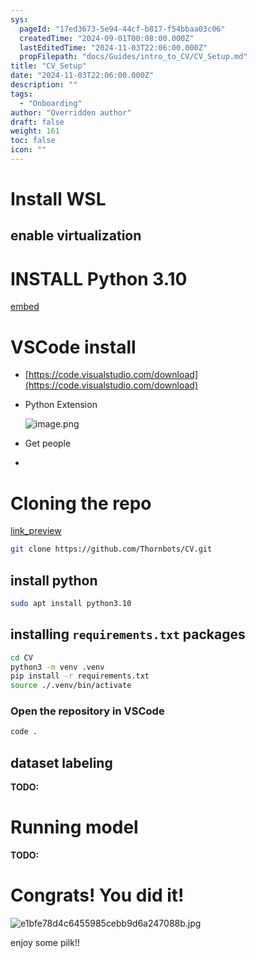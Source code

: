 ```yaml
---
sys:
  pageId: "17ed3673-5e94-44cf-b817-f54bbaa03c06"
  createdTime: "2024-09-01T00:08:00.000Z"
  lastEditedTime: "2024-11-03T22:06:00.000Z"
  propFilepath: "docs/Guides/intro_to_CV/CV_Setup.md"
title: "CV_Setup"
date: "2024-11-03T22:06:00.000Z"
description: ""
tags:
  - "Onboarding"
author: "Overridden author"
draft: false
weight: 161
toc: false
icon: ""
---
```


# Install WSL

## enable virtualization

# INSTALL Python 3.10

[embed](https://www.rose-hulman.edu/class/csse/csse132/2425a/labs/prelab1-wsl2.html)

# VSCode install

- [https://code.visualstudio.com/download](https://code.visualstudio.com/download)
- Python Extension

	![image.png](https://prod-files-secure.s3.us-west-2.amazonaws.com/d518164a-d88e-44d1-a4ee-3adb3bd8bce0/d82b6650-a5e4-4d3c-b8c9-93d817dae00e/image.png?X-Amz-Algorithm=AWS4-HMAC-SHA256&X-Amz-Content-Sha256=UNSIGNED-PAYLOAD&X-Amz-Credential=ASIAZI2LB466S4GT3BJO%2F20250505%2Fus-west-2%2Fs3%2Faws4_request&X-Amz-Date=20250505T041247Z&X-Amz-Expires=3600&X-Amz-Security-Token=IQoJb3JpZ2luX2VjEHwaCXVzLXdlc3QtMiJHMEUCIC%2FrVodoj95SgHDO9aSLHSZlLCh9RMpWNOkE3o%2B%2BZvVMAiEA4Wz9DP8vYDDJGGJodnlnabZ1WYp4J9YOyQ8rFJTopocq%2FwMIJRAAGgw2Mzc0MjMxODM4MDUiDCjuarjH4mEbSoQJ2ircA1x4KCaSRl1qyv3nPbj4MDws%2FAZ0XXQ63BmawviR6f2ipDq%2B4fNc0EE%2FLm9Sdu2EnVUR6v1BmC0eGg7W8a39cTKFHKuS0sl9lr9aQVzZy6%2BCCbaQg%2Bmh8kW4RXOXZlm9oFfNfkWWnktiopT1uW6mReN3oezrhTYThQRdkSqjfRS9IG6jhlYErJON1M3sUM%2F1ctDk97z0x%2Bx%2BPzeU7ksD0KqXfQfppIGDyqgx%2F4HjJElqsibsaZQD3RgDjyIAKXL%2BbI0zwQJe9HZb8s7plSsDABbSOqikP7qOyr4E7JYJ6ue2wgYwxCGMUDqTpwlZvdAWU7D%2FvUB9wKNzjltx5cDfj9LMoQ%2FtAH9Q5LLh6SXy87MItDG1Bwm%2Fz2RrfyLKDWxZGFNFNjvNjh24DswLDpAm%2BnHrrE2kaC4dcLXnSgZKQYDaNk9B9GQqOxhWvIfYOTfocjDU08ZVDXNX30QCH5f8lt5QXdTYufodUUuxvhI6oDewuI8w2P0pZsC6wF9%2FrVAiBYjdbDFP%2Bm7i%2BfBJcBr%2ForJ6j6dGzM%2FXsi2rLw9K00anReR7JHKU0mYvowuE2coRZ4ndjIQ9jNfh75Rz%2BeS61%2Fgk1QWGTT5MPCcvZqgqB7YZ2TRZQ8%2FVr6SYEqFIMOPp4MAGOqUBeLkywoh%2FqHQ8vDiAtpwOw%2BajM7tElcgI%2BvmRcV9li0EILWfWO%2BRJwPVBdSCNAZSYp%2FcIGy9iMsPQbJ89rdLayaguH%2FGk%2BYGu2kdg2Eq%2Bdd6Jjv%2BVb8tvgTrzQJ6xUHBjWk7DwF67UUaEmRWL786ZZndZ%2BDrsjDk%2FNG88e9iKf3huLb4xHmAjTWgIQJDVT0n0vi2HtOo4AUSffhOFwqOU6ddqcaxP&X-Amz-Signature=5d41590e2cfa04b0c2058544f7fa0bf4e9e4fd9393cf48f29387f8dd919de2c9&X-Amz-SignedHeaders=host&x-id=GetObject)
- Get people
- 

# Cloning the repo

[link_preview](https://github.com/Thornbots/CV/)

```bash
git clone https://github.com/Thornbots/CV.git
```

## install python

```bash
sudo apt install python3.10
```

## installing `requirements.txt` packages

```bash
cd CV
python3 -m venv .venv
pip install -r requirements.txt
source ./.venv/bin/activate
```

### Open the repository in VSCode

```bash
code .
```

## dataset labeling  

**TODO:**

# Running model

**TODO:**

# Congrats! You did it!

![e1bfe78d4c6455985cebb9d6a247088b.jpg](https://prod-files-secure.s3.us-west-2.amazonaws.com/d518164a-d88e-44d1-a4ee-3adb3bd8bce0/7d1ce04e-65d6-40c8-814d-754280e9515a/e1bfe78d4c6455985cebb9d6a247088b.jpg?X-Amz-Algorithm=AWS4-HMAC-SHA256&X-Amz-Content-Sha256=UNSIGNED-PAYLOAD&X-Amz-Credential=ASIAZI2LB466Q2Y4IDJ6%2F20250505%2Fus-west-2%2Fs3%2Faws4_request&X-Amz-Date=20250505T041247Z&X-Amz-Expires=3600&X-Amz-Security-Token=IQoJb3JpZ2luX2VjEHwaCXVzLXdlc3QtMiJHMEUCIQDu%2F8xzUZv%2FuKjpw0yFs4%2Bmb1bqmuQmDNSAQ30L%2BP6tbwIgHg1K3qbThdy1uDGXJsNZ2p80fD%2BUoJZFeed00%2B6WOdYq%2FwMIJRAAGgw2Mzc0MjMxODM4MDUiDHptva2FnRoAuAKdiircA%2FIzvZvco2HVM4sfuPTYsCodLxaQMZ79gSHdw5ERiAj8vP8SF5B9kePebDU2fZ08VXOCc%2FB%2BOMBvBoWiBCHpt3VJgAUF6qo424DggWJpVpGgG1UtGBwaw0vYVrrLncDqNMXiMu5FstmPAB1gGS7lhqSrI7ipQNWiqgJp9JovSNuVyrZnm1T7Do9O%2Boe7KthI3KpM5UshK0DQTxequcq2%2B5VeoybDnhCGNx3o8sqAIv6D0HK3iAncG%2B6WVG4n%2FnVXxomS5V8Os9Dmv1UrO1Nebjv3cvzQObxJ2PO9YAInkcpn%2BRDLS8qE2UDczofInU45ObI3ptONVH7uihM0gYJQS0ML2rvSaO1mXAgY%2FiONuI6Mezk50kZY6sTNJPFBYGCrE%2BOT3LuODRA9pC2jqh1zNBcUF05FrpJNzWPhkZaujszlF8LwK%2BYadgBah03Yl7BPzPBitGBdaG2CVZ0hRLLpasga6SBrx1H9RQniaNX%2BVM8qnVTh4ntiOttv262ZqGioEEOVQZk%2FtAqlhIy7rDqic3Lt6BDuH%2FvrqQ6KyTutqv5qVubylg228sDB9WXGAxndqzjwqHV7ufyKNym04z07K48BsqdxrBTEmN0MrgWabv0WaabZIHMPiGcYiyGXMOPp4MAGOqUBF%2BfE6dcKX59FLK8cOd1LYlYpjclO9fKpWmop6s0xMNXEa2D1gqZptNHTwl%2FHgPboG5w4Ilpo0cguUximn1%2FxW8tzMywvGZXPancpi%2FpEFH%2Fw560aZ%2B8h7bpCXiFuPW5l2OCyCsA4Gr80SflrbhClDU9p8fwT8giUSUg2w8GT0FeQi8ECMMj6FyrVgOehVOW0WCS9hbbtahGQHYMh3yvrvgNy%2FfVa&X-Amz-Signature=da8f34b69ee487c6bc5bf97a3b789b0e2b22cb1ebe5292414c8ff8fe2b2e618d&X-Amz-SignedHeaders=host&x-id=GetObject)

enjoy some pilk!!

